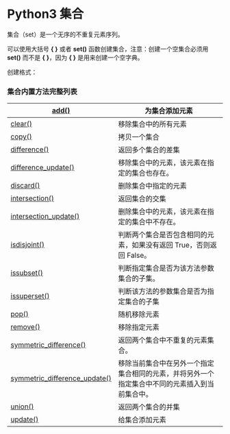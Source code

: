 # Python3 集合

集合（set）是一个无序的不重复元素序列。

可以使用大括号 **{ }** 或者 **set()** 函数创建集合，注意：创建一个空集合必须用 **set()** 而不是 **{ }**，因为 **{ }** 是用来创建一个空字典。

创建格式：



### 集合内置方法完整列表

| [add()](http://www.runoob.com/python3/ref-set-add.html)      | 为集合添加元素                                               |
| ------------------------------------------------------------ | ------------------------------------------------------------ |
| [clear()](http://www.runoob.com/python3/ref-set-clear.html)  | 移除集合中的所有元素                                         |
| [copy()](http://www.runoob.com/python3/ref-set-copy.html)    | 拷贝一个集合                                                 |
| [difference()](http://www.runoob.com/python3/ref-set-difference.html) | 返回多个集合的差集                                           |
| [difference_update()](http://www.runoob.com/python3/ref-set-difference_update.html) | 移除集合中的元素，该元素在指定的集合也存在。                 |
| [discard()](http://www.runoob.com/python3/ref-set-discard.html) | 删除集合中指定的元素                                         |
| [intersection()](http://www.runoob.com/python3/ref-set-intersection.html) | 返回集合的交集                                               |
| [intersection_update()](http://www.runoob.com/python3/ref-set-intersection_update.html) | 删除集合中的元素，该元素在指定的集合中不存在。               |
| [isdisjoint()](http://www.runoob.com/python3/ref-set-isdisjoint.html) | 判断两个集合是否包含相同的元素，如果没有返回 True，否则返回 False。 |
| [issubset()](http://www.runoob.com/python3/ref-set-issubset.html) | 判断指定集合是否为该方法参数集合的子集。                     |
| [issuperset()](http://www.runoob.com/python3/ref-set-issuperset.html) | 判断该方法的参数集合是否为指定集合的子集                     |
| [pop()](http://www.runoob.com/python3/ref-set-pop.html)      | 随机移除元素                                                 |
| [remove()](http://www.runoob.com/python3/ref-set-remove.html) | 移除指定元素                                                 |
| [symmetric_difference()](http://www.runoob.com/python3/ref-set-symmetric_difference.html) | 返回两个集合中不重复的元素集合。                             |
| [symmetric_difference_update()](http://www.runoob.com/python3/ref-set-symmetric_difference_update.html) | 移除当前集合中在另外一个指定集合相同的元素，并将另外一个指定集合中不同的元素插入到当前集合中。 |
| [union()](http://www.runoob.com/python3/ref-set-union.html)  | 返回两个集合的并集                                           |
| [update()](http://www.runoob.com/python3/ref-set-update.html) | 给集合添加元素                                               |